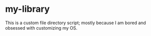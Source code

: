 # my-library
This is a custom file directory script; mostly because I am bored and obsessed with customizing my OS.
